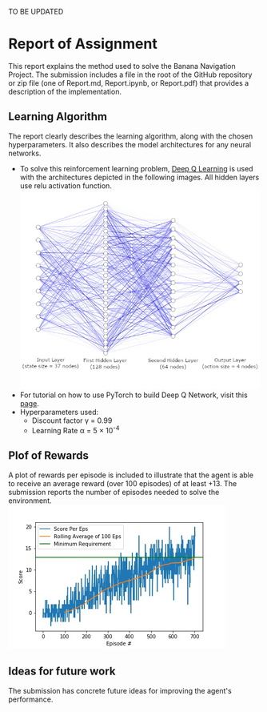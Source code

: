 TO BE UPDATED
# Report of Assignment
This report explains the method used to solve the Banana Navigation Project.
The submission includes a file in the root of the GitHub repository or zip file (one of Report.md, Report.ipynb, or Report.pdf) that provides a description of the implementation.

## Learning Algorithm
The report clearly describes the learning algorithm, along with the chosen hyperparameters. It also describes the model architectures for any neural networks.
* To solve this reinforcement learning problem, [Deep Q Learning](https://towardsdatascience.com/self-learning-ai-agents-part-ii-deep-q-learning-b5ac60c3f47) is used with the architectures depicted in the following images. All hidden layers use relu activation function.
![alt text](https://github.com/alifahsanul/RLnanodegree/blob/master/banana_catcher/image/nn.jpg)
* For tutorial on how to use PyTorch to build Deep Q Network, visit this [page](https://pytorch.org/tutorials/intermediate/reinforcement_q_learning.html).
* Hyperparameters used:
  * Discount factor &gamma; = 0.99
  * Learning Rate &alpha; = 5 &times; 10<sup>-4</sup>

## Plof of Rewards
A plot of rewards per episode is included to illustrate that the agent is able to receive an average reward (over 100 episodes) of at least +13. The submission reports the number of episodes needed to solve the environment.
![alt text](https://github.com/alifahsanul/RLnanodegree/blob/master/banana_catcher/image/Score.jpg)
## Ideas for future work
The submission has concrete future ideas for improving the agent's performance.
